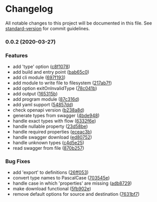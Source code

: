 # Changelog

All notable changes to this project will be documented in this file. See [standard-version](https://github.com/conventional-changelog/standard-version) for commit guidelines.

### 0.0.2 (2020-03-27)


### Features

* add 'type' option ([c8f1078](https://gitlab.com/musement/experiments/types-generator/commit/c8f1078fe5334a0b49bd5b8108eb2b75fb6b27c7))
* add build and entry point ([bab65c0](https://gitlab.com/musement/experiments/types-generator/commit/bab65c058bd70f63fe3585345652a8c2af76b46b))
* add cli module ([697f193](https://gitlab.com/musement/experiments/types-generator/commit/697f193943e36141d5340c6960e1d0ef161560a5))
* add module to write file to filesystem ([217ab7f](https://gitlab.com/musement/experiments/types-generator/commit/217ab7f46713f976422968086962d85e61e1e979))
* add option exitOnInvalidType ([78c041b](https://gitlab.com/musement/experiments/types-generator/commit/78c041bd3c608ed8581386c95920c0826e7f53d9))
* add output ([165315b](https://gitlab.com/musement/experiments/types-generator/commit/165315b8ed590649825b66cac6e917221684ed5a))
* add program module ([87c316d](https://gitlab.com/musement/experiments/types-generator/commit/87c316d8566f8aca115c8277fbfeb76ac50c6795))
* add yaml support ([54857dd](https://gitlab.com/musement/experiments/types-generator/commit/54857dd1762ce51a5622b29575113eff8abd6d8d))
* check openapi version ([b238a8d](https://gitlab.com/musement/experiments/types-generator/commit/b238a8d92a459dd004bfb4a48e08490333ebbdc6))
* generate types from swagger ([4bde948](https://gitlab.com/musement/experiments/types-generator/commit/4bde948c1bfa89fc8bc4e37a0e43dd7f13c55566))
* handle exact types with flow ([6332f6e](https://gitlab.com/musement/experiments/types-generator/commit/6332f6e23e0f1a7ca9940640d949429b1aa296de))
* handle nullable property ([23d58be](https://gitlab.com/musement/experiments/types-generator/commit/23d58bef8747167d6a452c2f79201d984195c208))
* handle required properties ([eceac3b](https://gitlab.com/musement/experiments/types-generator/commit/eceac3bb9538ddfbf15b11326e943b9f96fd8a4f))
* handle swagger download ([ed80752](https://gitlab.com/musement/experiments/types-generator/commit/ed807520f28169cab50444c721b59708b02ea9c5))
* handle unknown types ([c4d5e25](https://gitlab.com/musement/experiments/types-generator/commit/c4d5e25eaf7586f9b16d74dd7d7fdedcce07ec67))
* read swagger from file ([870b257](https://gitlab.com/musement/experiments/types-generator/commit/870b257239844266ef9fdc151b10ad6ff088c1e8))


### Bug Fixes

* add 'export' to definitions ([26ff053](https://gitlab.com/musement/experiments/types-generator/commit/26ff053383179a90c0c3aadfdaf8bb556beeced9))
* convert type names to PascalCase ([703545e](https://gitlab.com/musement/experiments/types-generator/commit/703545e235d17cf58de556b69a640537bb148775))
* handle case in which 'properties' are missing ([adb8729](https://gitlab.com/musement/experiments/types-generator/commit/adb87299c9c29ea0f39d6601d208beb74a8a7d7a))
* make download functional ([5fb902e](https://gitlab.com/musement/experiments/types-generator/commit/5fb902e6300a050de24a1ccba4e0ad12011bb0a7))
* remove default options for source and destination ([7631bf7](https://gitlab.com/musement/experiments/types-generator/commit/7631bf7dbe81f5d5fd6b1d73651ff80be94ce882))
